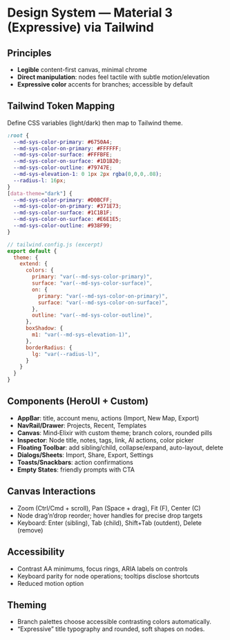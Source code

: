# Design System — Material 3 (Expressive) via Tailwind

## Principles
- **Legible** content-first canvas, minimal chrome
- **Direct manipulation**: nodes feel tactile with subtle motion/elevation
- **Expressive color** accents for branches; accessible by default

## Tailwind Token Mapping
Define CSS variables (light/dark) then map to Tailwind theme.

```css
:root {
  --md-sys-color-primary: #6750A4;
  --md-sys-color-on-primary: #FFFFFF;
  --md-sys-color-surface: #FFFBFE;
  --md-sys-color-on-surface: #1D1B20;
  --md-sys-color-outline: #79747E;
  --md-sys-elevation-1: 0 1px 2px rgba(0,0,0,.08);
  --radius-l: 16px;
}
[data-theme="dark"] {
  --md-sys-color-primary: #D0BCFF;
  --md-sys-color-on-primary: #371E73;
  --md-sys-color-surface: #1C1B1F;
  --md-sys-color-on-surface: #E6E1E5;
  --md-sys-color-outline: #938F99;
}
```

```js
// tailwind.config.js (excerpt)
export default {
  theme: {
    extend: {
      colors: {
        primary: "var(--md-sys-color-primary)",
        surface: "var(--md-sys-color-surface)",
        on: {
          primary: "var(--md-sys-color-on-primary)",
          surface: "var(--md-sys-color-on-surface)",
        },
        outline: "var(--md-sys-color-outline)",
      },
      boxShadow: {
        m1: "var(--md-sys-elevation-1)",
      },
      borderRadius: {
        lg: "var(--radius-l)",
      }
    }
  }
}
```

## Components (HeroUI + Custom)
- **AppBar**: title, account menu, actions (Import, New Map, Export)
- **NavRail/Drawer**: Projects, Recent, Templates
- **Canvas**: Mind‑Elixir with custom theme; branch colors, rounded pills
- **Inspector**: Node title, notes, tags, link, AI actions, color picker
- **Floating Toolbar**: add sibling/child, collapse/expand, auto-layout, delete
- **Dialogs/Sheets**: Import, Share, Export, Settings
- **Toasts/Snackbars**: action confirmations
- **Empty States**: friendly prompts with CTA

## Canvas Interactions
- Zoom (Ctrl/Cmd + scroll), Pan (Space + drag), Fit (F), Center (C)
- Node drag’n’drop reorder; hover handles for precise drop targets
- Keyboard: Enter (sibling), Tab (child), Shift+Tab (outdent), Delete (remove)

## Accessibility
- Contrast AA minimums, focus rings, ARIA labels on controls
- Keyboard parity for node operations; tooltips disclose shortcuts
- Reduced motion option

## Theming
- Branch palettes choose accessible contrasting colors automatically.
- “Expressive” title typography and rounded, soft shapes on nodes.

